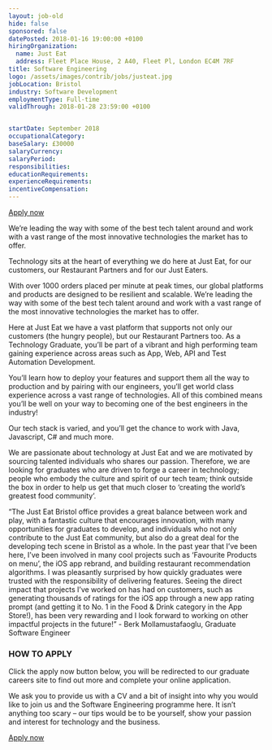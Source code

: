 ```yaml
---
layout: job-old
hide: false
sponsored: false
datePosted: 2018-01-16 19:00:00 +0100
hiringOrganization:
  name: Just Eat
  address: Fleet Place House, 2 A40, Fleet Pl, London EC4M 7RF
title: Software Engineering
logo: /assets/images/contrib/jobs/justeat.jpg
jobLocation: Bristol
industry: Software Development
employmentType: Full-time
validThrough: 2018-01-28 23:59:00 +0100


startDate: September 2018
occupationalCategory:
baseSalary: £30000
salaryCurrency:
salaryPeriod:
responsibilities:
educationRequirements:
experienceRequirements:
incentiveCompensation:
---
```



<a class="btn btn--dark" href="https://careers.just-eat.com/graduates/schemes/Software%2520Engineering">
    Apply now
</a>

We’re leading the way with some of the best tech talent around and work with a vast range of the most innovative technologies the market has to offer.

Technology sits at the heart of everything we do here at Just Eat, for our customers, our Restaurant Partners and for our Just Eaters.

With over 1000 orders placed per minute at peak times, our global platforms and products are designed to be resilient and scalable. We’re leading the way with some of the best tech talent around and work with a vast range of the most innovative technologies the market has to offer.

Here at Just Eat we have a vast platform that supports not only our customers (the hungry people), but our Restaurant Partners too. As a Technology Graduate, you’ll be part of a vibrant and high performing team gaining experience across areas such as App, Web, API and Test Automation Development.

You’ll learn how to deploy your features and support them all the way to production and by pairing with our engineers, you’ll get world class experience across a vast range of technologies. All of this combined means you’ll be well on your way to becoming one of the best engineers in the industry!

Our tech stack is varied, and you’ll get the chance to work with Java, Javascript, C# and much more.

We are passionate about technology at Just Eat and we are motivated by sourcing talented individuals who shares our passion. Therefore, we are looking for graduates who are driven to forge a career in technology; people who embody the culture and spirit of our tech team; think outside the box in order to help us get that much closer to ‘creating the world’s greatest food community’.

“The Just Eat Bristol office provides a great balance between work and play, with a fantastic culture that encourages innovation, with many opportunities for graduates to develop, and individuals who not only contribute to the Just Eat community, but also do a great deal for the developing tech scene in Bristol as a whole. In the past year that I’ve been here, I’ve been involved in many cool projects such as ‘Favourite Products on menu’, the iOS app rebrand, and building restaurant recommendation algorithms. I was pleasantly surprised by how quickly graduates were trusted with the responsibility of delivering features. Seeing the direct impact that projects I’ve worked on has had on customers, such as generating thousands of ratings for the iOS app through a new app rating prompt (and getting it to No. 1 in the Food & Drink category in the App Store!), has been very rewarding and I look forward to working on other impactful projects in the future!” - Berk Mollamustafaoglu, Graduate Software Engineer

### HOW TO APPLY

Click the apply now button below, you will be redirected to our graduate careers site to find out more and complete your online application.

We ask you to provide us with a CV and a bit of insight into why you would like to join us and the Software Engineering programme here. It isn’t anything too scary – our tips would be to be yourself, show your passion and interest for technology and the business.

<a class="btn btn--dark" href="https://careers.just-eat.com/graduates/schemes/Software%2520Engineering">
    Apply now
</a>
